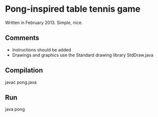 # Pong-inspired table tennis game

Written in February 2013. Simple, nice.

## Comments

- Instructions should be added
- Drawings and graphics use the Standard drawing library StdDraw.java

## Compilation

javac pong.java

## Run

java pong
